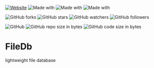 [![Website](https://img.shields.io/website-up-down-green-red/http/shields.io.svg?label=elky-essay)](https://elky84.github.io)
![Made with](https://img.shields.io/badge/made%20with-C#-brightgreen.svg)
![Made with](https://img.shields.io/badge/made%20with-.NET8-blue.svg)
![Made with](https://img.shields.io/badge/made%20with-nuget-red.svg)

![GitHub forks](https://img.shields.io/github/forks/elky84/FileDb.svg?style=social&label=Fork)
![GitHub stars](https://img.shields.io/github/stars/elky84/FileDb.svg?style=social&label=Stars)
![GitHub watchers](https://img.shields.io/github/watchers/elky84/FileDb.svg?style=social&label=Watch)
![GitHub followers](https://img.shields.io/github/followers/elky84.svg?style=social&label=Follow)

![GitHub](https://img.shields.io/github/license/mashape/apistatus.svg)
![GitHub repo size in bytes](https://img.shields.io/github/repo-size/elky84/FileDb.svg)
![GitHub code size in bytes](https://img.shields.io/github/languages/code-size/elky84/FileDb.svg)

# FileDb

lightweight file database

